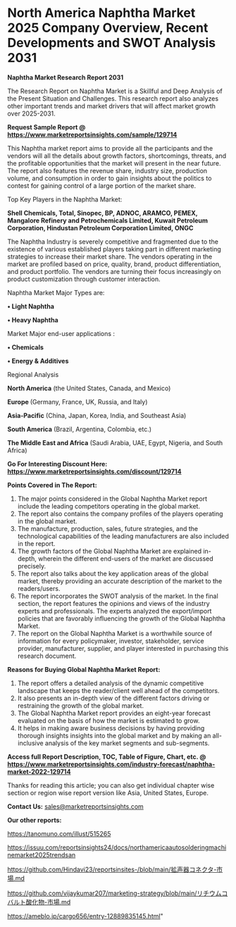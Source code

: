 # North America Naphtha Market 2025 Company Overview, Recent Developments and SWOT Analysis 2031

<strong>Naphtha Market Research Report 2031</strong>

The Research Report on Naphtha Market is a Skillful and Deep Analysis of the Present Situation and Challenges. This research report also analyzes other important trends and market drivers that will affect market growth over 2025-2031.

<strong>Request Sample Report @ <a href=https://www.marketreportsinsights.com/sample/129714>https://www.marketreportsinsights.com/sample/129714</a></strong>

This Naphtha market report aims to provide all the participants and the vendors will all the details about growth factors, shortcomings, threats, and the profitable opportunities that the market will present in the near future. The report also features the revenue share, industry size, production volume, and consumption in order to gain insights about the politics to contest for gaining control of a large portion of the market share.

Top Key Players in the Naphtha Market:

<strong>Shell Chemicals, Total, Sinopec, BP, ADNOC, ARAMCO, PEMEX, Mangalore Refinery and Petrochemicals Limited, Kuwait Petroleum Corporation, Hindustan Petroleum Corporation Limited, ONGC</strong>

The Naphtha Industry is severely competitive and fragmented due to the existence of various established players taking part in different marketing strategies to increase their market share. The vendors operating in the market are profiled based on price, quality, brand, product differentiation, and product portfolio. The vendors are turning their focus increasingly on product customization through customer interaction.

Naphtha Market Major Types are:

<strong>• Light Naphtha

• Heavy Naphtha</strong>

Market Major end-user applications :

<strong>• Chemicals

• Energy & Additives</strong>

Regional Analysis

</u><strong><b>North America</b></strong> (the United States, Canada, and Mexico)

<strong><b>Europe </b></strong>(Germany, France, UK, Russia, and Italy)

<strong><b>Asia-Pacific</b></strong> (China, Japan, Korea, India, and Southeast Asia)

<strong><b>South America</b></strong> (Brazil, Argentina, Colombia, etc.)

<strong><b>The Middle East and Africa</b></strong> (Saudi Arabia, UAE, Egypt, Nigeria, and South Africa)

<strong>Go For Interesting Discount Here: <a href=https://www.marketreportsinsights.com/discount/129714>https://www.marketreportsinsights.com/discount/129714</a></strong>

<strong>Points Covered in The Report:</strong>
<ol>
  <li>The major points considered in the Global Naphtha Market report include the leading competitors operating in the global market.</li>
  <li>The report also contains the company profiles of the players operating in the global market.</li>
  <li>The manufacture, production, sales, future strategies, and the technological capabilities of the leading manufacturers are also included in the report.</li>
  <li>The growth factors of the Global Naphtha Market are explained in-depth, wherein the different end-users of the market are discussed precisely.</li>
  <li>The report also talks about the key application areas of the global market, thereby providing an accurate description of the market to the readers/users.</li>
  <li>The report incorporates the SWOT analysis of the market. In the final section, the report features the opinions and views of the industry experts and professionals. The experts analyzed the export/import policies that are favorably influencing the growth of the Global Naphtha Market.</li>
  <li>The report on the Global Naphtha Market is a worthwhile source of information for every policymaker, investor, stakeholder, service provider, manufacturer, supplier, and player interested in purchasing this research document.</li>
</ol>
<strong>Reasons for Buying Global Naphtha Market Report:</strong>

<ol>
  <li>The report offers a detailed analysis of the dynamic competitive landscape that keeps the reader/client well ahead of the competitors.</li>
  <li>It also presents an in-depth view of the different factors driving or restraining the growth of the global market.</li>
  <li>The Global Naphtha Market report provides an eight-year forecast evaluated on the basis of how the market is estimated to grow.</li>
  <li>It helps in making aware business decisions by having providing thorough insights insights into the global market and by making an all-inclusive analysis of the key market segments and sub-segments.</li>
</ol>
<strong>Access full Report Description, TOC, Table of Figure, Chart, etc. @ <a href=https://www.marketreportsinsights.com/industry-forecast/naphtha-market-2022-129714>https://www.marketreportsinsights.com/industry-forecast/naphtha-market-2022-129714</a></strong>


Thanks for reading this article; you can also get individual chapter wise section or region wise report version like Asia, United States, Europe.

<strong>Contact Us:</strong>
sales@marketreportsinsights.com

<strong>Our other reports:</strong>

<a href=https://tanomuno.com/illust/515265>https://tanomuno.com/illust/515265</a>

<a href=https://issuu.com/reportsinsights24/docs/northamericaautosolderingmachinemarket2025trendsan>https://issuu.com/reportsinsights24/docs/northamericaautosolderingmachinemarket2025trendsan</a>

<a href=https://github.com/Hindavi23/reportsinsites-/blob/main/拡声器コネクタ-市場.md>https://github.com/Hindavi23/reportsinsites-/blob/main/拡声器コネクタ-市場.md</a>

<a href=https://github.com/vijaykumar207/marketing-strategy/blob/main/リチウムコバルト酸化物-市場.md>https://github.com/vijaykumar207/marketing-strategy/blob/main/リチウムコバルト酸化物-市場.md</a>

<a href=https://ameblo.jp/cargo656/entry-12889835145.html>https://ameblo.jp/cargo656/entry-12889835145.html</a>"
